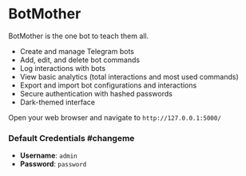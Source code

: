 # BotMother
BotMother is the one bot to teach them all.

- Create and manage Telegram bots
- Add, edit, and delete bot commands
- Log interactions with bots
- View basic analytics (total interactions and most used commands)
- Export and import bot configurations and interactions
- Secure authentication with hashed passwords
- Dark-themed interface


Open your web browser and navigate to `http://127.0.0.1:5000/`

### Default Credentials #changeme

- **Username**: `admin`
- **Password**: `password`
